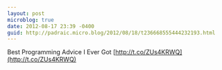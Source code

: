 ```yaml
---
layout: post
microblog: true
date: 2012-08-17 23:39 -0400
guid: http://padraic.micro.blog/2012/08/18/t236668555444232193.html
---
```

Best Programming Advice I Ever Got [http://t.co/ZUs4KRWQ](http://t.co/ZUs4KRWQ)
